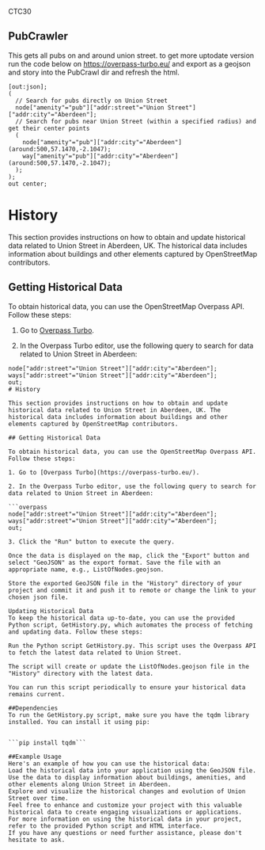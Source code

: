 CTC30 

## PubCrawler
This gets all pubs on and around union street. to get more uptodate version run the code below on https://overpass-turbo.eu/ and export as a geojson and story into the PubCrawl dir and refresh the html.

    [out:json];
    (
      // Search for pubs directly on Union Street
      node["amenity"="pub"]["addr:street"="Union Street"]["addr:city"="Aberdeen"]; 
      // Search for pubs near Union Street (within a specified radius) and get their center points
      (
        node["amenity"="pub"]["addr:city"="Aberdeen"](around:500,57.1470,-2.1047);
        way["amenity"="pub"]["addr:city"="Aberdeen"](around:500,57.1470,-2.1047);
      );
    );
    out center;


# History

This section provides instructions on how to obtain and update historical data related to Union Street in Aberdeen, UK. The historical data includes information about buildings and other elements captured by OpenStreetMap contributors.

## Getting Historical Data

To obtain historical data, you can use the OpenStreetMap Overpass API. Follow these steps:

1. Go to [Overpass Turbo](https://overpass-turbo.eu/).

2. In the Overpass Turbo editor, use the following query to search for data related to Union Street in Aberdeen:

```overpass
node["addr:street"="Union Street"]["addr:city"="Aberdeen"];
ways["addr:street"="Union Street"]["addr:city"="Aberdeen"];
out;
# History

This section provides instructions on how to obtain and update historical data related to Union Street in Aberdeen, UK. The historical data includes information about buildings and other elements captured by OpenStreetMap contributors.

## Getting Historical Data

To obtain historical data, you can use the OpenStreetMap Overpass API. Follow these steps:

1. Go to [Overpass Turbo](https://overpass-turbo.eu/).

2. In the Overpass Turbo editor, use the following query to search for data related to Union Street in Aberdeen:

```overpass
node["addr:street"="Union Street"]["addr:city"="Aberdeen"];
ways["addr:street"="Union Street"]["addr:city"="Aberdeen"];
out;

3. Click the "Run" button to execute the query.

Once the data is displayed on the map, click the "Export" button and select "GeoJSON" as the export format. Save the file with an appropriate name, e.g., ListOfNodes.geojson.

Store the exported GeoJSON file in the "History" directory of your project and commit it and push it to remote or change the link to your chosen json file.

Updating Historical Data
To keep the historical data up-to-date, you can use the provided Python script, GetHistory.py, which automates the process of fetching and updating data. Follow these steps:

Run the Python script GetHistory.py. This script uses the Overpass API to fetch the latest data related to Union Street.

The script will create or update the ListOfNodes.geojson file in the "History" directory with the latest data.

You can run this script periodically to ensure your historical data remains current.

##Dependencies
To run the GetHistory.py script, make sure you have the tqdm library installed. You can install it using pip:


```pip install tqdm```
 
##Example Usage
Here's an example of how you can use the historical data:
Load the historical data into your application using the GeoJSON file.
Use the data to display information about buildings, amenities, and other elements along Union Street in Aberdeen.
Explore and visualize the historical changes and evolution of Union Street over time.
Feel free to enhance and customize your project with this valuable historical data to create engaging visualizations or applications.
For more information on using the historical data in your project, refer to the provided Python script and HTML interface.
If you have any questions or need further assistance, please don't hesitate to ask.
